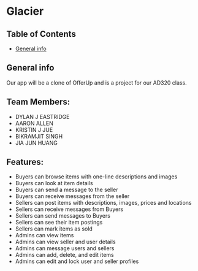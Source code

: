# Glacier

## Table of Contents
* [General info](#general-info)

## General info
Our app will be a clone of OfferUp and is a project for our AD320 class. 

## Team Members:
* DYLAN J EASTRIDGE 
* AARON ALLEN 
* KRISTIN J JUE 
* BIKRAMJIT SINGH 
* JIA JUN HUANG 

## Features:
* Buyers can browse items with one-line descriptions and images
* Buyers can look at item details
* Buyers can send a message to the seller
* Buyers can receive messages from the seller
* Sellers can post items with descriptions, images, prices and locations
* Sellers can receive messages from Buyers
* Sellers can send messages to Buyers
* Sellers can see their item postings
* Sellers can mark items as sold
* Admins can view items
* Admins can view seller and user details
* Admins can message users and sellers
* Admins can add, delete, and edit items
* Admins can edit and lock user and seller profiles